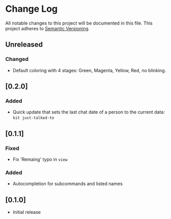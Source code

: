# Change Log

All notable changes to this project will be documented in this file.
This project adheres to [Semantic Versioning](http://semver.org/).

## Unreleased

### Changed

- Default coloring with 4 stages: Green, Magenta, Yellow, Red, no blinking.

## [0.2.0]

### Added

- Quick update that sets the last chat date of a person to the current data: `kit just-talked-to` <name>

## [0.1.1]

### Fixed

- Fix 'Remaing' typo in `view`

### Added

- Autocompletion for subcommands and listed names

## [0.1.0]

- Initial release

